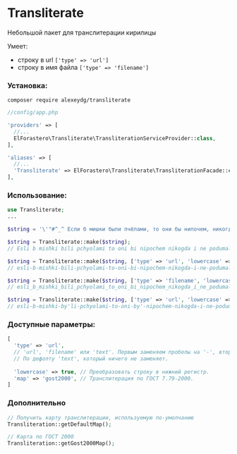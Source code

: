 # Transliterate
Небольшой пакет для транслитерации кирилицы

Умеет:
* строку в url ```['type' => 'url']```
* строку в имя файла ```['type' => 'filename']```

### Установка:
```
composer require alexeydg/transliterate
```

```php
//config/app.php

'providers' => [
  //...
  ElForastero\Transliterate\TransliterationServiceProvider::class,
],

'aliases' => [
  //...
  'Transliterate' => ElForastero\Transliterate\TransliterationFacade::class,
],
```

### Использование:
```php
use Transliterate;
...

$string = '\'"#^_^ Если б мишки были пчёлами, то они бы нипочем, никогда и не подумали так высо́ко строить дом.';

$string = Transliterate::make($string);
// Esli b mishki bili pchyolami to oni bi nipochem nikogda i ne podumali tak visoko stroit dom

$string = Transliterate::make($string, ['type' => 'url', 'lowercase' => true]);
// esli-b-mishki-bili-pchyolami-to-oni-bi-nipochem-nikogda-i-ne-podumali-tak-visoko-stroit-dom

$string = Transliterate::make($string, ['type' => 'filename', 'lowercase' => true]);
// esli_b_mishki_bili_pchyolami_to_oni_bi_nipochem_nikogda_i_ne_podumali_tak_visoko_stroit_dom

$string = Transliterate::make($string, ['type' => 'url', 'lowercase' => true, 'map' => 'gost2000']);
// esli-b-mishki-by'li-pchyolami-to-oni-by'-nipochem-nikogda-i-ne-podumali-tak-vy'soko-stroit`-dom
```

### Доступные параметры:
```php
[
  'type' => 'url',
  // 'url', 'filename' или 'text'. Первым заменяем пробелы на '-', вторым на '_'.
  // По дефолту 'text', который ничего не заменяет.
  
  'lowercase' => true, // Преобразовать строку в нижний регистр.
  'map' => 'gost2000', // Транслитерация по ГОСТ 7.79-2000.
]
```

### Дополнительно
```php
// Получить карту транслитерации, используемую по-умолчанию
Transliteration::getDefaultMap();

// Карта по ГОСТ 2000
Transliteration::getGost2000Map();
```
